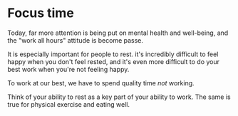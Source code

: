 # Focus time

Today, far more attention is being put on mental health and well-being, and the "work all hours" attitude is become passe.

It is especially important for people to rest. it's incredibly difficult to feel happy when you don't feel rested, and it's even more difficult to do your best work when you're not feeling happy.

To work at our best, we have to spend quality time _not_ working.

Think of your ability to rest as a key part of your ability to work. The same is true for physical exercise and eating well.
